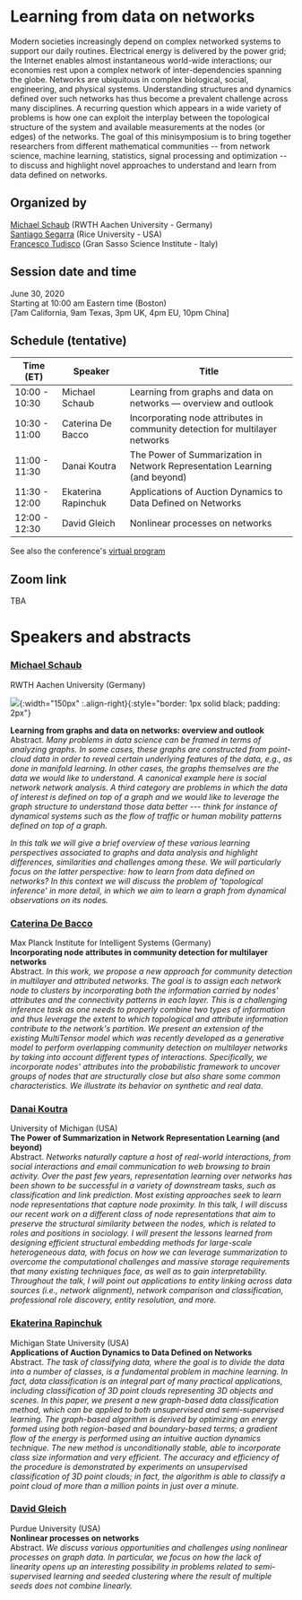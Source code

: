 # Learning from data on networks

Modern societies increasingly depend on complex networked systems to support our daily routines. Electrical energy is delivered by the power grid; the Internet enables almost instantaneous world-wide interactions; our economies rest upon a complex network of inter-dependencies spanning the globe. Networks are ubiquitous in complex biological, social, engineering, and physical systems. 
Understanding structures and dynamics defined over such networks has thus become a prevalent challenge across many disciplines. A recurring question which appears in a wide variety of problems is how one can exploit the interplay between the topological structure of the system and available measurements at the nodes (or edges) of the networks. 
The goal of this minisymposium is to bring together researchers from different mathematical communities -- from network science, machine learning, statistics, signal processing and optimization -- to discuss and highlight novel approaches to understand and learn from data defined on networks. 

## Organized by    

[Michael Schaub](https://michaelschaub.github.io/)    (RWTH Aachen University - Germany)   
[Santiago Segarra](https://segarra.rice.edu/)     (Rice University - USA)   
[Francesco Tudisco](https://ftudisco.gitlab.io/)     (Gran Sasso Science Institute - Italy)   


## Session date and time   

June 30, 2020   
Starting at 10:00 am Eastern time (Boston)   
\[7am California, 9am Texas, 3pm UK, 4pm EU, 10pm China\]


## Schedule (tentative)   


| Time (ET)     | Speaker                              | Title                                                                         |
| ------------- | ------------------------------------ | ---------------------------------------------------------------------------- |
| 10:00 - 10:30 | Michael Schaub         | Learning from graphs and data on networks — overview and outlook             |
| 10:30 - 11:00 | Caterina De Bacco      | Incorporating node attributes in community detection for multilayer networks |
| 11:00 - 11:30 | Danai Koutra           | The Power of Summarization in Network Representation Learning (and beyond)   |
| 11:30 - 12:00 | Ekaterina Rapinchuk    | Applications of Auction Dynamics to Data Defined on Networks                 |
| 12:00 - 12:30 | David Gleich           | Nonlinear processes on networks                                              |


See also the conference's [virtual program](https://siam9-my.sharepoint.com/:x:/g/personal/moore_siam_org/EYTLcxWB41NJs2SqNhuHv4UB9SGkLksNw5_3jt-pJP1biw?rtime=RcpDmJML2Eg)  

## Zoom link  
TBA


# Speakers and abstracts

### [Michael Schaub](https://michaelschaub.github.io/)  
RWTH Aachen University (Germany)  

![](https://michaelschaub.github.io/images/MichaelBW.jpg){:width="150px" :.align-right}{:style="border: 1px solid black; padding: 2px"}

**Learning from graphs and data on networks: overview and outlook**  
Abstract. *Many problems in data science can be framed in terms of analyzing graphs.
In some cases, these graphs are constructed from point-cloud data in order to reveal certain underlying features of the data, e.g., as done in manifold learning.
In other cases, the graphs themselves are the data we would like to understand. A canonical example here is social network network analysis.
A third category are problems in which the data of interest is defined on top of a graph and we would like to leverage the graph structure to understand those data better --- think for instance of dynamical systems such as the flow of traffic or human mobility patterns defined on top of a graph.*

*In this talk we will give a brief overview of these various learning perspectives associated to graphs and data analysis and highlight differences, similarities and challenges among these.
We will particularly focus on the latter perspective: how to learn from data defined on networks? In this context we will discuss the problem of 'topological inference' in more detail, in which we aim to learn a graph from dynamical observations on its nodes.*


### [Caterina De Bacco](https://cdebacco.com/)   
Max Planck Institute for Intelligent Systems (Germany)   
**Incorporating node attributes in community detection for multilayer networks**    
Abstract. *In this work, we propose a new approach for community detection in multilayer and attributed networks. The goal is to assign each network node to clusters by incorporating both the information carried by nodes' attributes and the connectivity patterns in each layer. This is a challenging inference task as one needs to properly combine two types of information and thus leverage the extent to which topological and attribute information contribute to the network's partition. We present an extension of the existing MultiTensor model which was recently developed as a generative model to perform overlapping community detection on multilayer networks by taking into account different types of interactions. Specifically, we incorporate nodes' attributes into the probabilistic framework to uncover groups of nodes that are structurally close but also share some common characteristics. We illustrate its behavior on synthetic and real data.*


### [Danai Koutra](https://web.eecs.umich.edu/~dkoutra/)   
University of Michigan (USA)  
**The Power of Summarization in Network Representation Learning (and beyond)**    
Abstract. *Networks naturally capture a host of real-world interactions, from social interactions and email communication to web browsing to brain activity. Over the past few years, representation learning over networks has been shown to be successful in a variety of downstream tasks, such as classification and link prediction. Most existing approaches seek to learn node representations that capture node proximity. In this talk, I will discuss our recent work on a different class of node representations that aim to preserve the structural similarity between the nodes, which is related to roles and positions in sociology. I will present the lessons learned from designing efficient structural embedding methods for large-scale heterogeneous data, with focus on how we can leverage summarization to overcome the computational challenges and massive storage requirements that many existing techniques face, as well as to gain interpretability. Throughout the talk, I will point out applications to entity linking across data sources (i.e., network alignment), network comparison and classification, professional role discovery, entity resolution, and more.*


### [Ekaterina Rapinchuk](https://users.math.msu.edu/users/merkurje/)   
Michigan State University (USA)  
**Applications of Auction Dynamics to Data Defined on Networks**  
Abstract. *The task of classifying data, where the goal is to divide the data into a number of classes, is a fundamental problem in machine learning. In fact, data classification is an integral part of many practical applications, including classification of 3D point clouds representing 3D objects and scenes. In this paper, we present a new graph-based data classification method, which can be applied to both unsupervised and semi-supervised learning. The graph-based algorithm is derived by optimizing an energy formed using both region-based and boundary-based terms; a gradient flow of the energy is performed using an intuitive auction dynamics technique. The new method is unconditionally stable, able to incorporate class size information and very efficient. The accuracy and efficiency of the procedure is demonstrated by experiments on unsupervised classification of 3D point clouds; in fact, the algorithm is able to classify a point cloud of more than a million points in just over a minute.*



### [David Gleich](https://www.cs.purdue.edu/homes/dgleich/)   
Purdue University (USA)  
**Nonlinear processes on networks**    
Abstract. *We discuss various opportunities and challenges using nonlinear processes on graph data. In particular, we focus on how the lack of linearity opens up an interesting possibility in problems related to semi-supervised learning and seeded clustering where the result of multiple seeds does not combine linearly.*    


